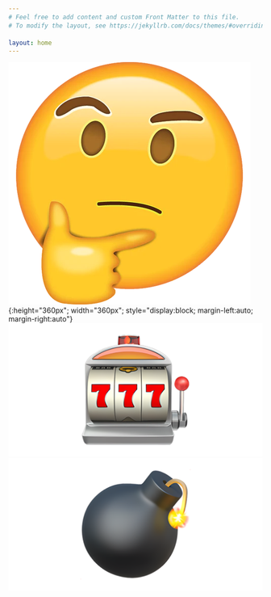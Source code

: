 ```yaml
---
# Feel free to add content and custom Front Matter to this file.
# To modify the layout, see https://jekyllrb.com/docs/themes/#overriding-theme-defaults

layout: home
---
```


![thinking](images/thinking.webp){:height="360px"; width="360px"; style="display:block; margin-left:auto; margin-right:auto"}
![slots](images/slot-machine.webp)
![bomb](images/bomb.webp)